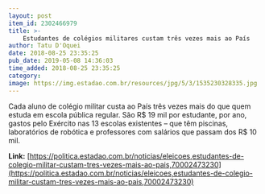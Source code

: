 ```yaml
---
layout: post
item_id: 2302466979
title: >-
    Estudantes de colégios militares custam três vezes mais ao País
author: Tatu D'Oquei
date: 2018-08-25 23:35:25
pub_date: 2019-05-08 14:36:03
time_added: 2018-08-25 23:35:25
category: 
image: https://img.estadao.com.br/resources/jpg/5/3/1535230328335.jpg
---
```


Cada aluno de colégio militar custa ao País três vezes mais do que quem estuda em escola pública regular. São R$ 19 mil por estudante, por ano, gastos pelo Exército nas 13 escolas existentes – que têm piscinas, laboratórios de robótica e professores com salários que passam dos R$ 10 mil.

**Link:** [https://politica.estadao.com.br/noticias/eleicoes,estudantes-de-colegio-militar-custam-tres-vezes-mais-ao-pais,70002473230](https://politica.estadao.com.br/noticias/eleicoes,estudantes-de-colegio-militar-custam-tres-vezes-mais-ao-pais,70002473230)

